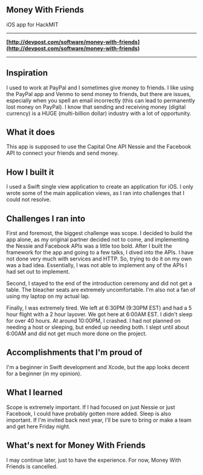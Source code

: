 ## Money With Friends
iOS app for HackMIT
***
**[http://devpost.com/software/money-with-friends](http://devpost.com/software/money-with-friends)**
***
## Inspiration
I used to work at PayPal and I sometimes give money to friends. I like using the PayPal app and Venmo to send money to friends, but there are issues, especially when you spell an email incorrectly (this can lead to permanently lost money on PayPal). I know that sending and receiving money (digital currency) is a HUGE (multi-billion dollar) industry with a lot of opportunity. 

## What it does
This app is supposed to use the Capital One API Nessie and the Facebook API to connect your friends and send money. 

## How I built it
I used a Swift single view application to create an application for iOS. I only wrote some of the main application views, as I ran into challenges that I could not resolve.

## Challenges I ran into
First and foremost, the biggest challenge was scope. I decided to build the app alone, as my original partner decided not to come, and implementing the Nessie and Facebook APIs was a little too bold. After I built the framework for the app and going to a few talks, I dived into the APIs. I have not done very much with services and HTTP. So, trying to do it on my own was a bad idea. Essentially, I was not able to implement any of the APIs I had set out to implement.

Second, I stayed to the end of the introduction ceremony and did not get a table. The bleacher seats are extremely uncomfortable. I'm also not a fan of using my laptop on my actual lap. 

Finally, I was extremely tired. We left at 6:30PM (9:30PM EST) and had a 5 hour flight with a 2 hour layover. We got here at 6:00AM EST. I didn't sleep for over 40 hours. At around 10:00PM, I crashed. I had not planned on needing a host or sleeping, but ended up needing both. I slept until about 6:00AM and did not get much more done on the project. 

## Accomplishments that I'm proud of
I'm a beginner in Swift development and Xcode, but the app looks decent for a beginner (in my opinion). 

## What I learned
Scope is extremely important. If I had focused on just Nessie or just Facebook, I could have probably gotten more added. Sleep is also important. If I'm invited back next year, I'll be sure to bring or make a team and get here Friday night.

## What's next for Money With Friends
I may continue later, just to have the experience. For now, Money With Friends is cancelled.
